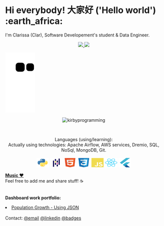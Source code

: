
  <div><b><h1>Hi everybody! 大家好 ('Hello world') :earth_africa: </h1> </b>

I'm Clarissa (Clar), Software Developement's student & Data Engineer.
</div>
    <p align="center" width="100%">
  <a href="https://github.com/clarcolaco">
  <img height="180em" src="https://github-readme-stats.vercel.app/api?username=clarcolaco&show_icons=true&theme=dracula&include_all_commits=true&count_private=true"/>
  <img height="180em" src="https://github-readme-stats.vercel.app/api/top-langs/?username=clarcolaco&layout=compact&langs_count=7&theme=dracula"/> </a>
  </p>
  
  
  ![Snake animation](https://github.com/clarcolaco/clarcolaco/blob/output/github-contribution-grid-snake.svg) 
  
  
<p align="center" width="100%">
  <img src="https://giffiles.alphacoders.com/163/163818.gif" alt="kirbyprogramming">

</p>

<br>
  <p align="center" width="100%">
   Languages (using/learning): 
   <br> Actually using technologies: Apache Airflow, AWS services, Dremio, SQL, NoSql, MongoDB, Git. <br><br>
  <img alt="Python" height="30" width="40" src="https://raw.githubusercontent.com/devicons/devicon/master/icons/python/python-original.svg">
  <img alt="rn" height="30" width="40" src="https://raw.githubusercontent.com/devicons/devicon/master/icons/pandas/pandas-original.svg">
  <img alt="HTML" height="30" width="40" src="https://raw.githubusercontent.com/devicons/devicon/master/icons/html5/html5-original.svg">
  <img alt="CSS" height="30" width="40" src="https://raw.githubusercontent.com/devicons/devicon/master/icons/css3/css3-original.svg">
  <img alt="JS" height="30" width="40" src="https://raw.githubusercontent.com/devicons/devicon/master/icons/javascript/javascript-plain.svg"> 
  <img alt="React" height="30" width="40" src="https://raw.githubusercontent.com/devicons/devicon/master/icons/react/react-original.svg">
  <img alt="Flutter" height="30" width="40" src="https://raw.githubusercontent.com/devicons/devicon/master/icons/flutter/flutter-original.svg">   
<br></p>
  

<p align="center" width="100%">

   <b><a href="https://www.deezer.com/br/profile/689969113/history" target="_blank">Music ♥</b></a>    
  Feel free to add me and share stuff! :coffee:<br>
  
  <br> <b> Dashboard work portfolio:</b><br>
  <li> <a href="https://datastudio.google.com/reporting/b59e979e-749a-4f65-95c6-1fbc05869633"> Population Growth - Using JSON</a> </li><br>
  Contact:  <a href = "mailto:clarissa.colaco@hotmail.com">@email</a>   <a href="https://www.linkedin.com/in/clarissa-colaco-ramos" target="_blank">@linkedin</a> <a href="https://googlesolutions.qwiklabs.com/public_profiles/b3d90fd1-7ad4-4a1a-939f-e87fbdcb89a2" target="_blank"> @badges</a>

</p>
